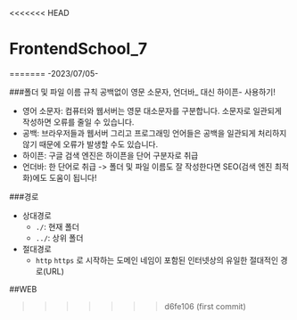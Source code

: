 <<<<<<< HEAD
# FrontendSchool_7
=======
-2023/07/05-

###폴더 및 파일 이름 규칙
공백없이 영문 소문자, 언더바_ 대신 하이픈- 사용하기!
- 영어 소문자: 컴퓨터와 웹서버는 영문 대소문자를 구분합니다. 소문자로 일관되게 작성하면 오류를 줄일 수 있습니다.
- 공백: 브라우저들과 웹서버 그리고 프로그래밍 언어들은 공백을 일관되게 처리하지 않기 때문에 오류가 발생할 수도 있습니다.
- 하이픈: 구글 검색 엔진은 하이픈을 단어 구분자로 취급
- 언더바: 한 단어로 취급
-> 폴더 및 파일 이름도 잘 작성한다면 SEO(검색 엔진 최적화)에도 도움이 됩니다!

###경로
- 상대경로
    - `./`: 현재 폴더
    - `../`: 상위 폴더
- 절대경로
    - `http` `https` 로 시작하는 도메인 네임이 포함된 인터넷상의 유일한 절대적인 경로(URL)

##WEB

>>>>>>> d6fe106 (first commit)
